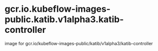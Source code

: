 # gcr.io.kubeflow-images-public.katib.v1alpha3.katib-controller
image for gcr.io/kubeflow-images-public/katib/v1alpha3/katib-controller
